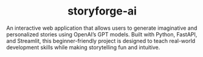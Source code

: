 <h1 align="center">storyforge-ai</h1>


An interactive web application that allows users to generate imaginative and personalized stories using OpenAI’s GPT models. Built with Python, FastAPI, and Streamlit, this beginner-friendly project is designed to teach real-world development skills while making storytelling fun and intuitive.
